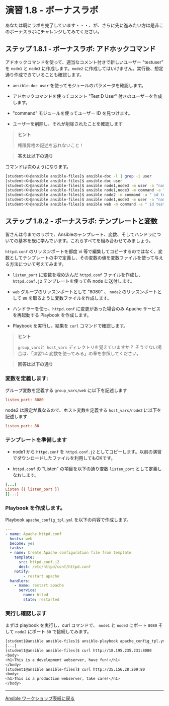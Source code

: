 # 演習 1.8 - ボーナスラボ  

あなたは既にラボを完了しています・・・、が、さらに先に進みたい方は是非このボーナスラボにチャレンジしてみてください。  

## ステップ 1.8.1 - ボーナスラボ: アドホックコマンド  

アドホックコマンドを使って、適当なコメント付きで新しいユーザー "testuser"　を `node1` と `node3` に作成します。`node2` に作成してはいけません。実行後、想定通り作成できていることも確認します。  
    
  - `ansible-doc user` を使ってモジュールのパラメータを確認します。  

  - アドホックコマンドを使ってコメント "Test D User" 付きのユーザーを作成します。  

  - "command" モジュールを使ってユーザー ID を見つけます。  

  - ユーザーを削除し、それが削除されたことを確認します  

> **ヒント**
> 
> 権限昇格の記述を忘れないこと！  

> **答えは以下の通り**  

コマンドは次のようになります。  

```bash
[student<X>@ansible ansible-files]$ ansible-doc -l | grep -i user
[student<X>@ansible ansible-files]$ ansible-doc user
[student<X>@ansible ansible-files]$ ansible node1,node3 -m user -a "name=testuser comment='Test D User'" -b
[student<X>@ansible ansible-files]$ ansible node1,node3 -m command -a " id testuser" -b
[student<X>@ansible ansible-files]$ ansible node2 -m command -a " id testuser" -b
[student<X>@ansible ansible-files]$ ansible node1,node3 -m user -a "name=testuser state=absent remove=yes" -b
[student<X>@ansible ansible-files]$ ansible web -m command -a " id testuser" -b
```

## ステップ 1.8.2 - ボーナスラボ: テンプレートと変数  

皆さんは今までのラボで、Ansibleのテンプレート、変数、そしてハンドラについての基本を既に学んでいます。これらすべてを組み合わせてみましょう。  

`httpd.conf` のリッスンポートを都度 vi 等で編集してコピーするのではなく、変数としてテンプレートの中で定義し、その変数の値を変数ファイルを使って与える方法について考えてみます。  

  
  - `listen_port` に変数を埋め込んだ `httpd.conf` ファイルを作成し、 `httpd.conf.j2` テンプレートを使って各 node に送付します。  

  - `web` グループのリッスンポートとして "8080" 、 `node2` のリッスンポートとして `80` を取るように変数ファイルを作成します。

  - ハンドラーを使っ、`httpd.conf` に変更があった場合のみ Apache サービスを再起動する Playbook を作成します。  

  - Playbook を実行し、結果を `curl` コマンドで確認します。  

> **ヒント**  
>
> `group_vars`と` host_vars` ディレクトリを覚えていますか？ そうでない場合は、「演習1.4 変数を使ってみる」の章を参照してください。  


> **回答は以下の通り**

### 変数を定義します:  


グループ変数を定義する `group_vars/web` に以下を記述します  

```ini
listen_port: 8080
```

node2 は設定が異なるので、ホスト変数を定義する `host_vars/node2` に以下を記述します  

```ini
listen_port: 80
```
### テンプレートを準備します  

  - node1 から `httpd.conf` を `httpd.conf.j2` としてコピーします。以前の演習でダウンロードしたファイルを利用してもOKです。  

  - `httpd.conf` の "Listen" の項目を以下の通り変数 `listen_port` として定義しなおします。  

<!-- {% raw %} -->
```ini
[...]
Listen {{ listen_port }}
[]...]
```
<!-- {% endraw %} -->

### Playbook を作成します。

Playbook `apache_config_tpl.yml` を以下の内容で作成します。  

```yaml
---
- name: Apache httpd.conf
  hosts: web
  become: yes
  tasks:
  - name: Create Apache configuration file from template
    template:
      src: httpd.conf.j2
      dest: /etc/httpd/conf/httpd.conf
    notify:
        - restart apache
  handlers:
    - name: restart apache
      service:
        name: httpd
        state: restarted
```
 
### 実行し確認します  

まずは playbook を実行し、curl コマンドで、 `node1` と `node3` にポート `8080` そして `node2` にポート `80` で接続してみます。  

```bash
[student1@ansible ansible-files]$ ansible-playbook apache_config_tpl.yml 
[...]
[student1@ansible ansible-files]$ curl http://18.195.235.231:8080
<body>
<h1>This is a development webserver, have fun!</h1>
</body>
[student1@ansible ansible-files]$ curl http://35.156.28.209:80
<body>
<h1>This is a production webserver, take care!</h1>
</body>
```

----

[Ansible ワークショップ表紙に戻る](../README.ja.md)


